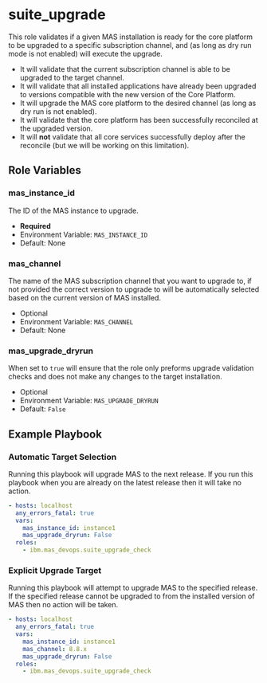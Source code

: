 suite_upgrade
===============================================================================
This role validates if a given MAS installation is ready for the core platform to be upgraded to a specific subscription channel, and (as long as dry run mode is not enabled) will execute the upgrade.

- It will validate that the current subscription channel is able to be upgraded to the target channel.
- It will validate that all installed applications have already been upgraded to versions compatible with the new version of the Core Platform.
- It will upgrade the MAS core platform to the desired channel (as long as dry run is not enabled).
- It will validate that the core platform has been successfully reconciled at the upgraded version.
- It will **not** validate that all core services successfully deploy after the reconcile (but we will be working on this limitation).


Role Variables
-------------------------------------------------------------------------------
### mas_instance_id
The ID of the MAS instance to upgrade.

- **Required**
- Environment Variable: `MAS_INSTANCE_ID`
- Default: None

### mas_channel
The name of the MAS subscription channel that you want to upgrade to, if not provided the correct version to upgrade to will be automatically selected based on the current version of MAS installed.

- Optional
- Environment Variable: `MAS_CHANNEL`
- Default: None

### mas_upgrade_dryrun
When set to `true` will ensure that the role only preforms upgrade validation checks and does not make any changes to the target installation.

- Optional
- Environment Variable: `MAS_UPGRADE_DRYRUN`
- Default: `False`


Example Playbook
-------------------------------------------------------------------------------
### Automatic Target Selection
Running this playbook will upgrade MAS to the next release.  If you run this playbook when you are already on the latest release then it will take no action.

```yaml
- hosts: localhost
  any_errors_fatal: true
  vars:
    mas_instance_id: instance1
    mas_upgrade_dryrun: False
  roles:
    - ibm.mas_devops.suite_upgrade_check
```

### Explicit Upgrade Target
Running this playbook will attempt to upgrade MAS to the specified release.  If the specified release cannot be upgraded to from the installed version of MAS then no action will be taken.
```yaml
- hosts: localhost
  any_errors_fatal: true
  vars:
    mas_instance_id: instance1
    mas_channel: 8.8.x
    mas_upgrade_dryrun: False
  roles:
    - ibm.mas_devops.suite_upgrade_check
```
